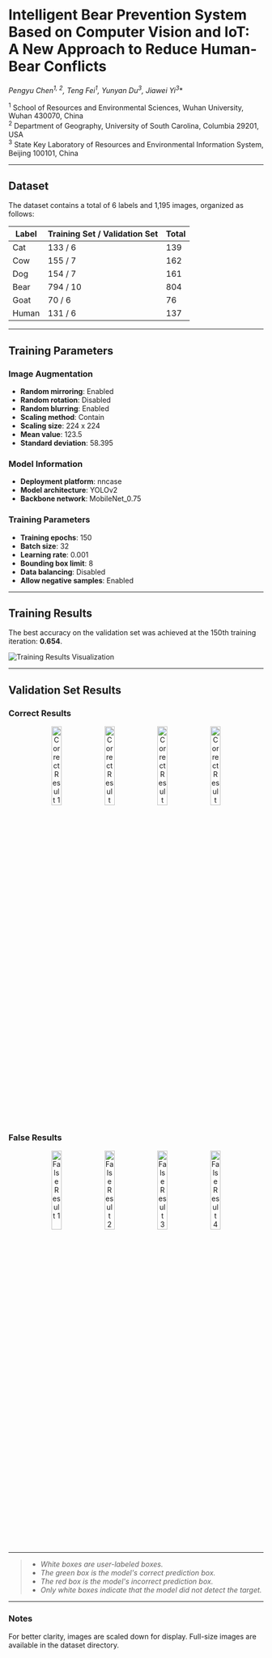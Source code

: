 # Intelligent Bear Prevention System Based on Computer Vision and IoT: A New Approach to Reduce Human-Bear Conflicts  

<p align="center">
  
**Pengyu Chen<sup>1, 2</sup>, Teng Fei<sup>1*</sup>, Yunyan Du<sup>3</sup>, Jiawei Yi<sup>3</sup>**

</p>

<sup>1</sup> School of Resources and Environmental Sciences, Wuhan University, Wuhan 430070, China  
<sup>2</sup> Department of Geography, University of South Carolina, Columbia 29201, USA  
<sup>3</sup> State Key Laboratory of Resources and Environmental Information System, Beijing 100101, China  

---

## Dataset  

The dataset contains a total of 6 labels and 1,195 images, organized as follows:  

| Label  | Training Set / Validation Set | Total |
| ------ | ----------------------------- | ----- |
| Cat    | 133 / 6                       | 139   |
| Cow    | 155 / 7                       | 162   |
| Dog    | 154 / 7                       | 161   |
| Bear   | 794 / 10                      | 804   |
| Goat   | 70 / 6                        | 76    |
| Human  | 131 / 6                       | 137   |  

---

## Training Parameters  

### Image Augmentation  

- **Random mirroring**: Enabled  
- **Random rotation**: Disabled  
- **Random blurring**: Enabled  
- **Scaling method**: Contain  
- **Scaling size**: 224 x 224  
- **Mean value**: 123.5  
- **Standard deviation**: 58.395  

### Model Information  

- **Deployment platform**: nncase  
- **Model architecture**: YOLOv2  
- **Backbone network**: MobileNet_0.75  

### Training Parameters  

- **Training epochs**: 150  
- **Batch size**: 32  
- **Learning rate**: 0.001  
- **Bounding box limit**: 8  
- **Data balancing**: Disabled  
- **Allow negative samples**: Enabled  

---

## Training Results  

The best accuracy on the validation set was achieved at the 150th training iteration: **0.654**.  

![Training Results Visualization](https://github.com/user-attachments/assets/efc49203-af0e-4688-a9e8-fdcd2bdf20f3)  

---

## Validation Set Results  

### Correct Results  

<p align="center">
  <img src="https://github.com/user-attachments/assets/eaf3997c-ee4a-422b-80e9-7d6364908e45" width="20%" alt="Correct Result 1">
  <img src="https://github.com/user-attachments/assets/21c88ac9-24a0-4a07-a99c-77eb79e7c828" width="20%" alt="Correct Result 2">
  <img src="https://github.com/user-attachments/assets/6d375edf-8404-48fd-8f80-1b6bfcfc0ea3" width="20%" alt="Correct Result 3">
  <img src="https://github.com/user-attachments/assets/bdd65ba1-653b-41f2-8265-41d3d5dd4447" width="20%" alt="Correct Result 4">
</p>

### False Results  

<p align="center">
  <img src="https://github.com/user-attachments/assets/93f39411-53c7-4c55-a106-09bd4305cf78" width="20%" alt="False Result 1">
  <img src="https://github.com/user-attachments/assets/f31dcce2-121d-4aa9-9937-de81589aac77" width="20%" alt="False Result 2">
  <img src="https://github.com/user-attachments/assets/fe7f89ea-a063-4c96-b7b1-d9d2e054dc83" width="20%" alt="False Result 3">
  <img src="https://github.com/user-attachments/assets/9c6d58a9-971b-4b5e-9d92-9b716100a411" width="20%" alt="False Result 4">
</p>

---

> - *White boxes are user-labeled boxes.*  
> - *The green box is the model's correct prediction box.*  
> - *The red box is the model's incorrect prediction box.*  
> - *Only white boxes indicate that the model did not detect the target.*  

---

### Notes  

For better clarity, images are scaled down for display. Full-size images are available in the dataset directory.  
